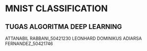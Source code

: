 # MNIST CLASSIFICATION
## TUGAS ALGORITMA DEEP LEARNING

ATTANABIL RABBANI_50421230
LEONHARD DOMINIKUS ADIARSA FERNANDEZ_50421746
